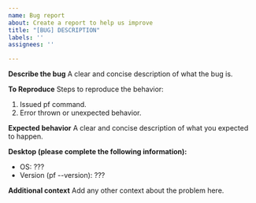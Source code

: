 ```yaml
---
name: Bug report
about: Create a report to help us improve
title: "[BUG] DESCRIPTION"
labels: ''
assignees: ''

---
```


**Describe the bug**
A clear and concise description of what the bug is.

**To Reproduce**
Steps to reproduce the behavior:
1. Issued pf command.
2. Error thrown or unexpected behavior.

**Expected behavior**
A clear and concise description of what you expected to happen.

**Desktop (please complete the following information):**
 - OS: ???
 - Version (pf --version): ???

**Additional context**
Add any other context about the problem here.